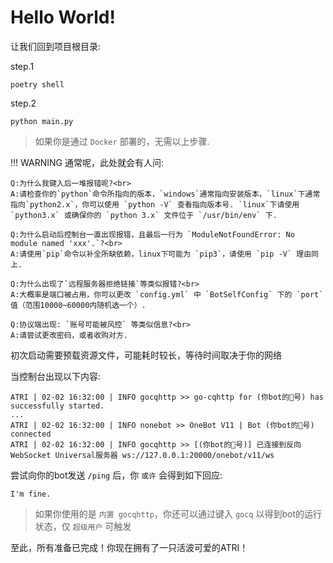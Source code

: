 # Hello World!

让我们回到项目根目录:

step.1
```shell
poetry shell
```

step.2
```shell
python main.py
```

> 如果你是通过 `Docker` 部署的，无需以上步骤.

!!! WARNING
    通常呢，此处就会有人问:

    Q:为什么我键入后一堆报错呢?<br>
    A:请检查你的`python`命令所指向的版本，`windows`通常指向安装版本，`linux`下通常指向`python2.x`，你可以使用 `python -V` 查看指向版本号. `linux`下请使用 `python3.x` 或确保你的 `python 3.x` 文件位于 `/usr/bin/env` 下.

    Q:为什么启动后控制台一直出现报错，且最后一行为 `ModuleNotFoundError: No module named 'xxx'.`?<br>
    A:请使用`pip`命令以补全所缺依赖，linux下可能为 `pip3`，请使用 `pip -V` 理由同上.

    Q:为什么出现了`远程服务器拒绝链接`等类似报错?<br>
    A:大概率是端口被占用，你可以更改 `config.yml` 中 `BotSelfConfig` 下的 `port` 值（范围10000~60000内随机选一个）.

    Q:协议端出现: `账号可能被风控` 等类似信息?<br>
    A:请尝试更改密码，或者收购对方.

初次启动需要预载资源文件，可能耗时较长，等待时间取决于你的网络

当控制台出现以下内容:
```shell
ATRI | 02-02 16:32:00 | INFO gocqhttp >> go-cqhttp for (你bot的🐧号) has successfully started.
...
ATRI | 02-02 16:32:00 | INFO nonebot >> OneBot V11 | Bot (你bot的🐧号) connected
ATRI | 02-02 16:32:00 | INFO gocqhttp >> [(你bot的🐧号)] 已连接到反向WebSocket Universal服务器 ws://127.0.0.1:20000/onebot/v11/ws
```

尝试向你的bot发送 `/ping` 后，你 `或许` 会得到如下回应:
```
I'm fine.
```

> 如果你使用的是 `内置 gocqhttp`，你还可以通过键入 `gocq` 以得到bot的运行状态，仅 `超级用户` 可触发

至此，所有准备已完成！你现在拥有了一只活波可爱的ATRI！
